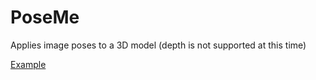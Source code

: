 # PoseMe
Applies image poses to a 3D model (depth is not supported at this time)

[Example](https://i.imgur.com/9z5XidN.mp4)
